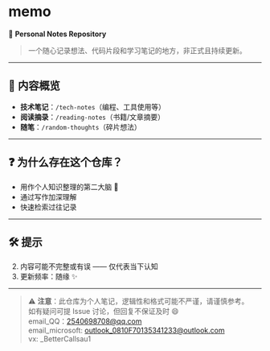 # memo

📝 **Personal Notes Repository**  
> 一个随心记录想法、代码片段和学习笔记的地方，非正式且持续更新。

---

## 🚀 内容概览
- **技术笔记**：`/tech-notes`（编程、工具使用等）
- **阅读摘录**：`/reading-notes`（书籍/文章摘要）
- **随笔**：`/random-thoughts`（碎片想法）

---

## ❓ 为什么存在这个仓库？
- 用作个人知识整理的第二大脑 🧠
- 通过写作加深理解
- 快速检索过往记录

---

## 🛠 提示
2. 内容可能不完整或有误 —— 仅代表当下认知
3. 更新频率：随缘 ✨

---

> ⚠️ **注意**：此仓库为个人笔记，逻辑性和格式可能不严谨，请谨慎参考。  
> 如有疑问可提 Issue 讨论，但回复不保证及时 😄  
> email_QQ：2540698708@qq.com  
> email_microsoft: outlook_0810F70135341233@outlook.com  
> vx: _BetterCallsau1  
